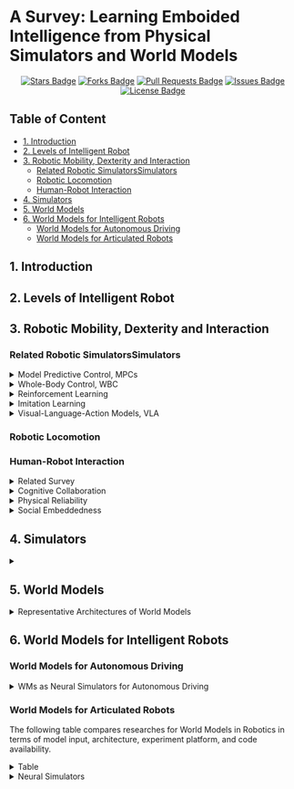 # A Survey: Learning Emboided Intelligence from Physical Simulators and World Models <!-- omit in toc -->

<div align="center">
<!-- <a href="https://arxiv.org/pdf/2506.11526"><img src="https://img.shields.io/badge/Paper-PDF-red.svg" alt="Paper Badge"/></a> -->
<a href="https://github.com/NJU3DV-LoongGroup/Embodied-World-Models-Survey/stargazers"><img src="https://img.shields.io/github/stars/NJU3DV-LoongGroup/Embodied-World-Models-Survey" alt="Stars Badge"/></a>
<a href="https://github.com/NJU3DV-LoongGroup/Embodied-World-Models-Survey/network/members"><img src="https://img.shields.io/github/forks/NJU3DV-LoongGroup/Embodied-World-Models-Survey" alt="Forks Badge"/></a>
<a href="https://github.com/NJU3DV-LoongGroup/Embodied-World-Models-Survey/pulls"><img src="https://img.shields.io/github/issues-pr/NJU3DV-LoongGroup/Embodied-World-Models-Survey" alt="Pull Requests Badge"/></a>
<a href="https://github.com/NJU3DV-LoongGroup/Embodied-World-Models-Survey/issues"><img src="https://img.shields.io/github/issues/NJU3DV-LoongGroup/Embodied-World-Models-Survey" alt="Issues Badge"/></a>
<a href="https://github.com/NJU3DV-LoongGroup/Embodied-World-Models-Survey/blob/main/LICENSE"><img src="https://img.shields.io/github/license/NJU3DV-LoongGroup/Embodied-World-Models-Survey" alt="License Badge"/></a>
</div>


## Table of Content <!-- omit in toc -->
- [1. Introduction](#1-introduction)
- [2. Levels of Intelligent Robot](#2-levels-of-intelligent-robot)
- [3. Robotic Mobility, Dexterity and Interaction](#3-robotic-mobility-dexterity-and-interaction)
  - [Related Robotic SimulatorsSimulators](#related-robotic-simulatorssimulators)
  - [Robotic Locomotion](#robotic-locomotion)
  - [Human-Robot Interaction](#human-robot-interaction)
- [4. Simulators](#4-simulators)
- [5. World Models](#5-world-models)
- [6. World Models for Intelligent Robots](#6-world-models-for-intelligent-robots)
  - [World Models for Autonomous Driving](#world-models-for-autonomous-driving)
  - [World Models for Articulated Robots](#world-models-for-articulated-robots)

## 1. Introduction

## 2. Levels of Intelligent Robot

## 3. Robotic Mobility, Dexterity and Interaction

### Related Robotic SimulatorsSimulators
<details>
<summary> Model Predictive Control, MPCs </summary>
</details>

<details>
<summary> Whole-Body Control, WBC </summary>
</details>

<details>
<summary> Reinforcement Learning </summary>
</details>

<details>
<summary> Imitation Learning </summary>
</details>

<details>
<summary> Visual-Language-Action Models, VLA </summary>
</details>


### Robotic Locomotion

### Human-Robot Interaction
<details>
<summary>Related Survey</summary>

| Paper | Date | Venue |
|:------|:-----|:------|
| [Humanlike service robots: A systematic literature review and research agenda](https://doi.org/10.1002/mar.22099) | 2024-08 |  Psychology & Marketing |
|[Human–robot collaboration and machine learning: A systematic review of recent research](https://doi.org/10.1016/j.rcim.2022.102432)| 2023-02 | Robotics and Computer-Integrated Manufacturing |
| [Emotion Recognition for Human-Robot Interaction: Recent Advances and Future Perspectives](https://doi.org/10.3389/frobt.2020.532279) | 2020-12 | Frontiers in Robotics and AI |
|       |      |       |

</details>

<details>
<summary>Cognitive Collaboration</summary>

| Paper | Date | Venue | Code | Task |
|:------|:-----|:------|:-----|:-----|
| [LLaVA-SLT: Visual Language Tuning for Sign Language Translation](https://arxiv.org/abs/2412.16524) | 2024-12 | arXiv | -- | Sign Language |
| [Artificial cognition for social human–robot interaction: An implementation](https://doi.org/10.1016/j.artint.2016.07.002) | 2017-06 | Artificial Intelligence | -- | Robot Cognitive Skills |
| [Cognitive Interaction Analysis in Human–Robot Collaboration Using an Assembly Task](https://doi.org/10.3390/electronics10111317) | 2021-05 | Electronics | -- | Assembly Collabotation |
|[Enhancing Robotic Collaborative Tasks Through Contextual Human Motion Prediction and Intention Inference](https://link.springer.com/article/10.1007/s12369-024-01140-2)| 2024-07 |  International Journal of Social Robotics  | -- | Human-Robot Handover |
|[L3MVN: Leveraging Large Language Models for Visual Target Navigation](https://arxiv.org/abs/2304.05501)| 2023-10 | IROS 2023 | [Github](https://github.com/ybgdgh/L3MVN) | Object Goal Navigation |
|[SG-Nav: Online 3D Scene Graph Prompting for LLM-based Zero-shot Object Navigation](https://arxiv.org/abs/2410.08189)| 2024-10 | NeurIPS 2024 | [Github](https://github.com/bagh2178/SG-Nav) | Object Goal Navigation |
|[TriHelper: Zero-Shot Object Navigation with Dynamic Assistance](https://arxiv.org/abs/2403.15223)| 2024-03 | IROS 2024 | -- | Object Goal Navigation |
|[CogNav: Cognitive Process Modeling for Object Goal Navigation with LLMs](https://openreview.net/forum?id=fRl85QEpgQ)| 2024-10 | NeurIPS 2024 OWA Workshop| -- | Object Goal Navigation |
| [UniGoal: Towards Universal Zero-shot Goal-oriented Navigation](https://arxiv.org/abs/2503.10630) | 2025-03 | CVPR 2025 | [Github](https://github.com/bagh2178/UniGoal) | Goal-oriented Navigation  |

</details>

<details>
<summary>Physical Reliability</summary>
</details>

<details>
<summary>Social Embeddedness</summary>
</details>

## 4. Simulators

<details>
<summary> </summary>

| Paper | Date | Venue | Code | Application |
|:------|:-----|:------|:-----|:------------|
| [**Webots**: Professional Mobile Robot Simulation](http://www.ars-journal.com/International-Journal-of-Advanced-Robotic-Systems/Volume-1/39-42.pdf) | 2004 | JARS | – | Simulator Platform |
| [Design and use paradigms for **Gazebo**](https://doi.org/10.1109/IROS.2004.1389727) | 2004 | IROS | – | Simulator Platform |
| [**MuJoCo**: A physics engine for model-based control](https://ieeexplore.ieee.org/document/6386109) | 2012 | IROS | – | Simulator Platform |
| [**PyBullet**: Python module for physics simulation](http://pybullet.org) | 2016 | GitHub | [GitHub](http://pybullet.org) | Simulator Platform |
| [**CoppeliaSim** (formerly V-REP)](https://www.coppeliarobotics.com) | 2013 | IROS | – | Simulator Platform |
| [**Isaac Gym**: GPU-based physics simulation for robot learning](https://arxiv.org/abs/2108.10470) | 2021 | arXiv | – | Simulator Platform |
| [**Isaac Sim**](https://developer.nvidia.com/isaac/sim) | 2025 | NVIDIA Developer | – | Simulator Platform |
| [**Isaac Lab** Documentation](https://isaac-sim.github.io/IsaacLab/main/index.html) | 2025 | NVIDIA Developer | – | Simulator Platform |
| [**SAPIEN**: A simulated part-based interactive environment](https://openaccess.thecvf.com/content_CVPR_2020/html/Xiang_SAPIEN_A_Simulated_Part-Based_Interactive_Environment_CVPR_2020_paper.html) | 2020 | CVPR | – | Simulator Platform |
| [**Genesis**: A Universal and Generative Physics Engine](https://github.com/Genesis-Embodied-AI/Genesis) | 2024 | GitHub | [GitHub](https://github.com/Genesis-Embodied-AI/Genesis) | Simulator Platform |
| [Newton Isaac Sim Project](https://github.com/TheNewtonCapstone/newton-isaac-sim) | 2024 | GitHub | [GitHub](https://github.com/TheNewtonCapstone/newton-isaac-sim) | Simulator Platform |
| [Newton Physics Engine Announcement](https://developer.nvidia.com/blog/announcing-newton-an-open-source-physics-engine-for-robotics-simulation/) | 2025 | NVIDIA Blog | – | Physics Engine |
| [ManiSkill3](https://arxiv.org/abs/2410.00425) | 2024 | arXiv | – | Manipulation Benchmark |
| [ManiSkill2](https://openreview.net/forum?id=K5z_LXnL3p4) | 2023 | ICLR | – | Manipulation Benchmark |
| [MuJoCo Programming Guide](https://mujoco.readthedocs.io/en/stable/programming/index.html) | 2025 | Docs | – | Developer Guide |
| [Offline Robotic World Model](https://arxiv.org/abs/2504.16680) | 2025 | arXiv | – | World Model Learning |
| [Mobile Aloha](https://arxiv.org/abs/2401.02117) | 2024 | arXiv | – | Teleoperation |
| [Open-Television](https://arxiv.org/abs/2407.01512) | 2024 | arXiv | – | Teleoperation |
| [Universal Manipulation Interface](https://arxiv.org/abs/2402.10329) | 2024 | arXiv | – | Imitation Learning |
| [Review of Physics Simulators](https://ieeexplore.ieee.org/document/9391431) | 2021 | ISAP | – | Simulator Survey |
| [Analysis using DEM](https://ieeexplore.ieee.org/document/9172795) | 2020 | IEEE Aerospace | – | Granular Simulation |
| [LuisaRender](https://dl.acm.org/doi/10.1145/3550454.3555471) | 2022 | TOG | – | Rendering Framework |
| [Pyrender](https://github.com/mmatl/pyrender) | 2019 | GitHub | [GitHub](https://github.com/mmatl/pyrender) | Rendering |
| [HydraRendererInfo](https://github.com/Ray-Tracing-Systems/HydraRendererInfo) | 2019 | GitHub | [GitHub](https://github.com/Ray-Tracing-Systems/HydraRendererInfo) | Rendering |
| [LS Group Interact Kinematics](https://documentation.ls-group.fr/interact/kinematics/) | 2025 | Docs | – | Kinematics Documentation |
| [The Alliance for OpenUSD](https://aousd.org/) | 2023 | AOUSD | – | Open Universal Scene Description (USD) Standard |
| [NVIDIA Omniverse](https://www.nvidia.com/en-us/omniverse/) | 2025 | NVIDIA Developer | – | 3D Simulation & Collaboration Platform |
| [NVIDIA PhysX System Software](https://www.nvidia.cn/drivers/physx/physx-9-21-0713-driver/) | 2021 | NVIDIA Developer | – | Real-Time Physics Engine |
| [OpenGL: The Industry Standard for High‑Performance Graphics](https://www.opengl.org/) | 1992 | Khronos Group | – | Cross-Platform Graphics API |
| [Vulkan: Cross‑Platform 3D Graphics and Compute API](https://www.vulkan.org/) | 2016 | Khronos Group | – | Low-Level Graphics and Compute API |
| [NVIDIA OptiX™ Ray Tracing Engine](https://developer.nvidia.com/rtx/ray-tracing/optix) | 2024 | NVIDIA Developer | – | GPU-Accelerated Ray Tracing Framework |

</details>

## 5. World Models
<details>
<summary>Representative Architectures of World Models</summary>

| Paper | Date | Venue | Code | Architecture |
|:------|:-----|:------|:-----|:------------|
| [World Models](https://arxiv.org/abs/1803.10122) | 2018-03 | NeurIPS 2018 | - | RSSM |
| [Learning Latent Dynamics for Planning from Pixels](https://arxiv.org/abs/1811.04551) | 2018-11 | ICML 2019 | [Github](https://github.com/google-research/planet) | RSSM |
| [Dream to Control: Learning Behaviors by Latent Imagination (Dreamer)](https://arxiv.org/abs/1912.01603) | 2019-12 | ICLR 2020 | [Github](https://github.com/danijar/dreamer) | RSSM |
| [Mastering Atari with Discrete World Models (Dreamer v2)](https://arxiv.org/abs/2010.02193) | 2020-10 | ICLR 2021 | [Github](https://github.com/danijar/dreamerv2) | RSSM |
| [DayDreamer: World Models for Physical Robot Learning](https://arxiv.org/abs/2206.14176) | 2022-06 | CoRL 2022 | [Github](https://github.com/danijar/daydreamer) | RSSM |
| [Mastering Diverse Domains through World Models (Dreamer v3)](https://arxiv.org/abs/2301.04104v2) | 2023-01 | Nature | [Github](https://github.com/danijar/dreamerv3) | RSSM |
| [A Path Towards Autonomous Machine Intelligence](https://openreview.net/pdf?id=BZ5a1r-kVsf) | 2022-06 | OpenReview | - | JEPA |
| [Self-Supervised Learning from Images with a Joint-Embedding Predictive Architecture (I-JEPA)](https://arxiv.org/abs/2301.08243) | 2023-01 | CVPR 2023 | [Github](https://github.com/facebookresearch/ijepa) | JEPA |
| [Revisiting Feature Prediction for Learning Visual Representations from Video (V-JEPA)](https://arxiv.org/abs/2404.08471) | 2024-04 | Arxiv | [Github](https://github.com/facebookresearch/jepa) | JEPA |
| [V-JEPA 2: Self-Supervised Video Models Enable Understanding, Prediction and Planning](https://arxiv.org/abs/2506.09985) | 2025-06 | Arxiv | [Github](https://github.com/facebookresearch/vjepa2) | JEPA |
| [TransDreamer: Reinforcement Learning with Transformer World Models](https://arxiv.org/abs/2202.09481) | 2022-02 | NeurIPS 2021 Workshop | [Github](https://github.com/changchencc/TransDreamer) | TSSM |
| [Transformer-based World Models Are Happy With 100k Interactions](https://arxiv.org/abs/2303.07109) | 2023-03 | ICLR 2023 | [Github](https://github.com/jrobine/twm) | TSSM |
| [Genie: Generative Interactive Environments](https://arxiv.org/abs/2402.15391) | 2024-02 | Arxiv | - | TSSM |
| [GAIA-1: A Generative World Model for Autonomous Driving](https://arxiv.org/abs/2309.17080) | 2023-09 | ArXiv Wayve | - | Autoregressive Transformer |
| [OccWorld: Learning a 3D Occupancy World Model for Autonomous Driving](https://arxiv.org/abs/2311.16038) | 2023-11 | ECCV 2024 | [Github](https://github.com/wzzheng/OccWorld) | Autoregressive Transformer |
| [Video generation models as world simulators (Sora)](https://openai.com/index/video-generation-models-as-world-simulators/) | 2024-02 | OpenAI | - | Diffusion |
| [Vista: A Generalizable Driving World Model with High Fidelity and Versatile Controllability](https://arxiv.org/abs/2405.17398) | 2024-05 | NeurIPS 2024 | [Github](https://github.com/OpenDriveLab/Vista) | Diffusion |
| [GAIA-2: A Controllable Multi-View Generative World Model for Autonomous Driving](https://arxiv.org/abs/2503.20523) | 2025-03 | Arxiv Wayve | - | Diffusion |
| [Vid2World: Crafting Video Diffusion Models to Interactive World Models](https://arxiv.org/abs/2505.14357) | 2025-05 | Arxiv | - | AR+Diffusion |
| [Epona: Autoregressive Diffusion World Model for Autonomous Driving]() | 2025-06 | ICCV 2025 | [Github](https://github.com/Kevin-thu/Epona) | AR+Diffusion |

</details>

## 6. World Models for Intelligent Robots

### World Models for Autonomous Driving

<details>
<summary> WMs as Neural Simulators for Autonomous Driving </summary>

| Paper | Date | Venue | Code | Application |
|:------|:-----|:------|:-----|:------------|
| [DriveDreamer: Towards Real-world-driven World Models for Autonomous Driving](https://arxiv.org/abs/2309.09777) | 2023-09 | ECCV 2024 | [GitHub](https://github.com/JeffWang987/DriveDreamer) | Scenario Generation |
| [GAIA-1: A Generative World Model for Autonomous Driving](https://arxiv.org/abs/2309.17080) | 2023-09 | arXiv Wayve | - | Scenario Generation |
| [Copilot4D: Learning Unsupervised World Models for Autonomous Driving via Discrete Diffusion](https://arxiv.org/abs/2311.01017) | 2023-11 | ICLR 2024 | - | Scenario Generation |
| [MUVO: A Multimodal Generative World Model for Autonomous Driving with Geometric Representations](https://arxiv.org/abs/2311.11762) | 2023-11 | IV 2025 | - | Scenario Generation |
| [Driving into the Future: Multiview Visual Forecasting and Planning with World Model for Autonomous Driving](https://arxiv.org/abs/2311.17918) | 2023-11 | CVPR 2024 | [GitHub](https://github.com/BraveGroup/Drive-WM) | Scenario Generation |
| [Vista: A Generalizable Driving World Model with High Fidelity and Versatile Controllability](https://arxiv.org/abs/2405.17398) | 2024-03 | NeurIPS 2024 | - | Scenario Generation |
| [MagicDrive: Street View Generation with Diverse 3D Geometry Control](https://arxiv.org/abs/2310.02601) | 2024-05 | arXiv | - | Scenario Generation |
| [DriveDreamer-2: LLM-Enhanced World Models for Diverse Driving Video Generation](https://arxiv.org/abs/2403.06845) | 2024-05 | AAAI 2025 | [GitHub](https://github.com/f1yfisher/DriveDreamer2) | Scenario Generation |
| [UniScene: Multi-Camera Unified Pre-training via 3D Scene Reconstruction for Autonomous Driving](https://arxiv.org/abs/2305.18829) | 2024-08 | RAL 2024 | - | Scenario Generation |
| [WoVoGen: World Volume-aware Diffusion for Controllable Multi-camera Driving Scene Generation](https://arxiv.org/abs/2312.02934) | 2024-08 | ECCV 2024 | - | Scenario Generation |
| [Panacea+: Panoramic and Controllable Video Generation for Autonomous Driving](https://arxiv.org/abs/2408.07605) | 2024-08 | CVPR 2024 | [GitHub](https://github.com/wenyuqing/panacea) | Scenario Generation |
| [DriveArena: A Closed-loop Generative Simulation Platform for Autonomous Driving](https://arxiv.org/abs/2408.00415) | 2024-08 | arXiv | [GitHub](https://github.com/PJLab-ADG/DriveArena) | Scenario Generation |
| [DriVerse: Navigation World Model for Driving Simulation via Multimodal Trajectory Prompting and Motion Alignment](https://arxiv.org/abs/2504.18576) | 2024-08 | arXiv | - | Scenario Generation |
| [DriveDreamer4D: World Models Are Effective Data Machines for 4D Driving Scene Representation](https://arxiv.org/abs/2410.13571) | 2024-11 | CVPR 2025 | [GitHub](https://github.com/GigaAI-research/DriveDreamer4D) | Scenario Generation |
| [ReconDreamer: Crafting World Models for Driving Scene Reconstruction via Online Restoration](https://arxiv.org/abs/2411.19548) | 2024-11 | arXiv | - | Scenario Generation |
| [MagicDrive3D: Controllable 3D Generation for Any-View Rendering in Street Scenes](https://arxiv.org/abs/2405.14475) | 2024-11 | arXiv | [GitHub](https://gaoruiyuan.com/magicdrive3d/) | Scenario Generation |
| [MagicDriveDiT: High-Resolution Long Video Generation for Autonomous Driving with Adaptive Control](https://arxiv.org/abs/2411.13807) | 2024-11 | arXiv | [GitHub](https://gaoruiyuan.com/magicdrive-v2/) | Scenario Generation |
| [ACT-Bench: Towards Action Controllable World Models for Autonomous Driving](https://arxiv.org/abs/2412.05337) | 2024-12 | arXiv | - | Scenario Generation |
| [GEM: A Generalizable Ego-Vision Multimodal World Model for Fine-Grained Ego-Motion, Object Dynamics, and Scene Composition Control](https://arxiv.org/abs/2412.11198) | 2024-12 | CVPR 2025 | [GitHub](https://github.com/vita-epfl/GEM) | Scenario Generation |
| [SceneDiffuser++: City-Scale Traffic Simulation via a Generative World Model](https://arxiv.org/abs/2412.12129) | 2024-12 | CVPR 2025 | - | Scenario Generation |
| [DrivingWorld: Constructing World Model for Autonomous Driving via Video GPT](https://arxiv.org/abs/2412.19505) | 2024-12 | arXiv | [GitHub](https://github.com/YvanYin/DrivingWorld) | Scenario Generation |
| [Driving in the Occupancy World: Vision-Centric 4D Occupancy Forecasting and Planning via World Models for Autonomous Driving](https://arxiv.org/abs/2408.14197) | 2025-01 | AAAI 2025 | [GitHub](https://github.com/yuyang-cloud/Drive-OccWorld) | Scenario Generation |
| [DualDiff+: Dual-Branch Diffusion for High-Fidelity Video Generation with Reward Guidance](https://arxiv.org/abs/2503.03689) | 2025-03 | ICRA 2025 | [GitHub](https://github.com/yangzhaojason/DualDiff) | Scenario Generation |
| [Cosmos-Reason1: From Physical Common Sense To Embodied Reasoning](https://arxiv.org/abs/2503.15558) | 2025-03 | arXiv | [GitHub](https://github.com/nvidia-cosmos/cosmos-reason1) | Scenario Generation |
| [GAIA-2: A Controllable Multi-View Generative World Model for Autonomous Driving](https://arxiv.org/abs/2503.20523) | 2025-03 | arXiv | - | Scenario Generation |
| [Cosmos-Transfer1: Conditional World Generation with Adaptive Multimodal Control](https://arxiv.org/abs/2503.14492) | 2025-04 | arXiv | [GitHub](https://github.com/nvidia-cosmos/cosmos-transfer1) | Scenario Generation |
| [OccSora: 4D Occupancy Generation Models as World Simulators for Autonomous Driving](https://arxiv.org/abs/2405.20337) | 2025-05 | arXiv | - | Scenario Generation |

</details>

### World Models for Articulated Robots

The following table compares researches for World Models in Robotics in terms of model input, architecture, experiment platform, and code availability.

<details>
<summary> Table </summary>
<p align="center">
<img src="assets/researches_of_WM_for_robotics.png" width="80%" height="auto"/>
</p>
</details>

<details>
<summary> Neural Simulators </summary>

| Paper | Date | Venue | Code |
|:------|:-----|:------|:-----|
| [Whale: Towards generalizable and scalable world models for embodied decision-making](https://arxiv.org/abs/2411.05619) | 2024-08 | arXiv | - |
| [RoboDreamer: Learning Compositional World Models for Robot Imagination](https://robovideo.github.io/) | 2024-08 | ICML 2024 | [Github](https://github.com/rainbow979/robodreamer) |
| [Dream to Manipulate: Compositional World Models Empowering Robot Imitation Learning with Imagination](https://dreamtomanipulate.github.io/) |2024-11 | ICLR 2025 | [GitHub](https://github.com/leobarcellona/drema_code) |
|[EnerVerse: Envisioning Embodied Future Space for Robotics Manipulation](https://sites.google.com/view/enerverse) | 2025-01 | arXiv |[Github](https://github.com/OpenDriveLab/Agibot-World)|
| [Cosmos World Foundation Model Platform for Physical AI](https://arxiv.org/abs/2501.03575) | 2025-03 | arXiv | [Github](https://github.com/nvidia-cosmos/cosmos-predict1)|
| [WorldEval: World Model as Real-World Robot Policies Evaluator](https://worldeval.github.io/) | 2025-05 | arXiv | [Github](https://github.com/liyaxuanliyaxuan/Worldeval)|
| [DreamGen: Unlocking Generalization in Robot Learning through Neural Trajectories](https://research.nvidia.com/labs/gear/dreamgen/) | 2025-05 | arXiv | [Github](https://github.com/nvidia/GR00T-dreams)|

</details>